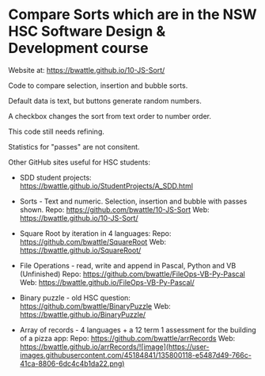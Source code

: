 # Compare Sorts which are in the NSW HSC Software Design & Development course
Website at: https://bwattle.github.io/10-JS-Sort/ 
<p>Code to compare selection, insertion and bubble sorts.</p>
<p>Default data is text, but buttons generate random numbers.</p>
<p>A checkbox changes the sort from text order to number order.</p>
<p>This code still needs refining.</p>
<p>Statistics for "passes" are not consitent.</p>

Other GitHub sites useful for HSC students:

* SDD student projects: https://bwattle.github.io/StudentProjects/A_SDD.html
	
* Sorts - Text and numeric. Selection, insertion and bubble with passes shown. Repo: https://github.com/bwattle/10-JS-Sort Web: https://bwattle.github.io/10-JS-Sort/

* Square Root by iteration in 4 languages: Repo: https://github.com/bwattle/SquareRoot Web: https://bwattle.github.io/SquareRoot/

* File Operations - read, write and append in Pascal, Python and VB (Unfinished) Repo: https://github.com/bwattle/FileOps-VB-Py-Pascal Web: https://bwattle.github.io/FileOps-VB-Py-Pascal/

* Binary puzzle - old HSC question: https://github.com/bwattle/BinaryPuzzle Web: https://bwattle.github.io/BinaryPuzzle/

* Array of records - 4 languages + a 12 term 1 assessment for the building of a pizza app: Repo: https://github.com/bwattle/arrRecords Web: https://bwattle.github.io/arrRecords/![image](https://user-images.githubusercontent.com/45184841/135800118-e5487d49-766c-41ca-8806-6dc4c4b1da22.png)
